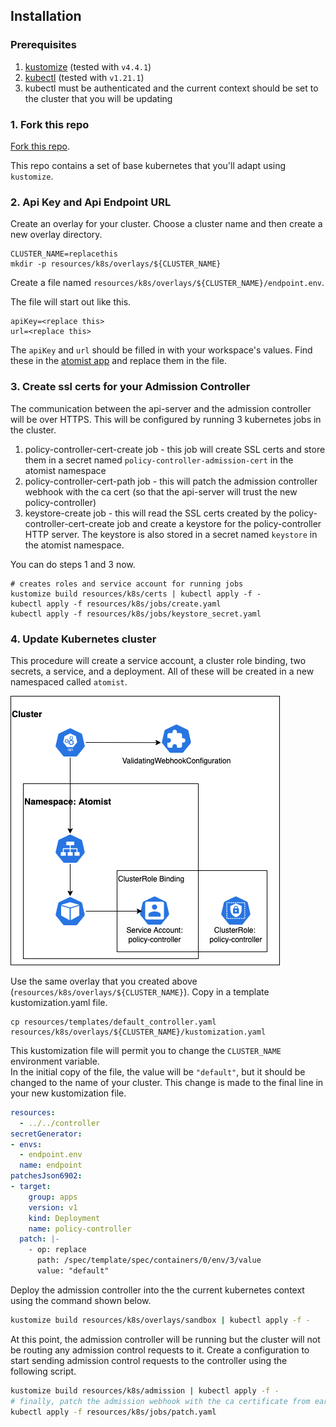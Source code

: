## Installation

### Prerequisites

1.  [kustomize][kustomize] (tested with `v4.4.1`)
2.  [kubectl][kubectl] (tested with `v1.21.1`)
3.  kubectl must be authenticated and the current context should be set to the cluster that you will be updating

[kustomize]: https://kubectl.docs.kubernetes.io/installation/kustomize/
[kubectl]: https://kubectl.docs.kubernetes.io/installation/kubectl/

### 1. Fork this repo

[Fork this repo](https://github.com/atomisthq/adm-ctrl/fork).

This repo contains a set of base kubernetes that you'll adapt using `kustomize`.

### 2. Api Key and Api Endpoint URL

Create an overlay for your cluster.  Choose a cluster name and then create a new overlay directory.

```
CLUSTER_NAME=replacethis
mkdir -p resources/k8s/overlays/${CLUSTER_NAME}
```

Create a file named `resources/k8s/overlays/${CLUSTER_NAME}/endpoint.env`.

The file will start out like this.

```properties
apiKey=<replace this>
url=<replace this>
```

The `apiKey` and `url` should be filled in with your workspace's values.  Find these in the [atomist app](https://dso.atomist.com/r/auth/integrations) and replace them in the file.

### 3. Create ssl certs for your Admission Controller

The communication between the api-server and the admission controller will be over HTTPS.  This will be configured by running 3 kubernetes jobs in the cluster.

1.  policy-controller-cert-create job - this job will create SSL certs and store them in a secret named `policy-controller-admission-cert` in the atomist namespace
2.  policy-controller-cert-path job - this will patch the admission controller webhook with the ca cert (so that the api-server will trust the new policy-controller)
3.  keystore-create job - this will read the SSL certs created by the policy-controller-cert-create job and create a keystore for the policy-controller HTTP server.  The keystore is also stored in a secret named `keystore` in the atomist namespace.

You can do steps 1 and 3 now.

```
# creates roles and service account for running jobs
kustomize build resources/k8s/certs | kubectl apply -f -
kubectl apply -f resources/k8s/jobs/create.yaml
kubectl apply -f resources/k8s/jobs/keystore_secret.yaml
```

### 4. Update Kubernetes cluster

This procedure will create a service account, a cluster role binding, two secrets, a service, and a deployment.  All of these will be created in a new namespaced called `atomist`.

![controller diagram](./docs/controller.png)

Use the same overlay that you created above (`resources/k8s/overlays/${CLUSTER_NAME}`).  Copy in a template kustomization.yaml file.

```
cp resources/templates/default_controller.yaml resources/k8s/overlays/${CLUSTER_NAME}/kustomization.yaml
```

This kustomization file will permit you to change the `CLUSTER_NAME` environment variable.  
In the initial copy of the file, the value will be `"default"`, but it should be changed to the name of your cluster.  This change is made to the final line in your new kustomization file.

```yaml
resources:
  - ../../controller
secretGenerator:
- envs:
  - endpoint.env
  name: endpoint
patchesJson6902:
- target:
    group: apps
    version: v1
    kind: Deployment
    name: policy-controller
  patch: |-
    - op: replace
      path: /spec/template/spec/containers/0/env/3/value
      value: "default"
```

Deploy the admission controller into the the current kubernetes context using the command shown below.

```bash
kustomize build resources/k8s/overlays/sandbox | kubectl apply -f -
```

At this point, the admission controller will be running but the cluster will not be routing any admission control requests to it.  Create a configuration to start sending admission control requests to the controller using the following script.

```bash
kustomize build resources/k8s/admission | kubectl apply -f -
# finally, patch the admission webhook with the ca certificate from earlier
kubectl apply -f resources/k8s/jobs/patch.yaml
```

[dynamic-admission-control]: https://kubernetes.io/docs/reference/access-authn-authz/extensible-admission-controllers/

